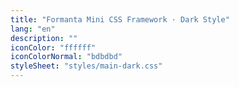 ```yaml
---
title: "Formanta Mini CSS Framework · Dark Style"
lang: "en"
description: ""
iconColor: "ffffff"
iconColorNormal: "bdbdbd"
styleSheet: "styles/main-dark.css"
---
```


